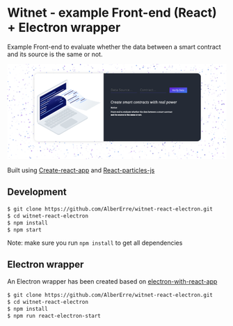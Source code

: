 # Witnet - example Front-end (React) + Electron wrapper

Example Front-end  to evaluate whether the data between a smart contract and its source is the same or not.

<img src="https://github.com/AlberErre/witnet-react-electron/blob/master/witnet-front-end-example.png">

Built using [Create-react-app](https://github.com/facebook/create-react-app) and [React-particles-js](https://github.com/Wufe/react-particles-js)

## Development
```
$ git clone https://github.com/AlberErre/witnet-react-electron.git
$ cd witnet-react-electron
$ npm install
$ npm start
```
Note: make sure you run ```npm install``` to get all dependencies

## Electron wrapper

An Electron wrapper has been created based on [electron-with-react-app](https://github.com/csepulv/electron-with-create-react-app)

```
$ git clone https://github.com/AlberErre/witnet-react-electron.git
$ cd witnet-react-electron
$ npm install
$ npm run react-electron-start
```
